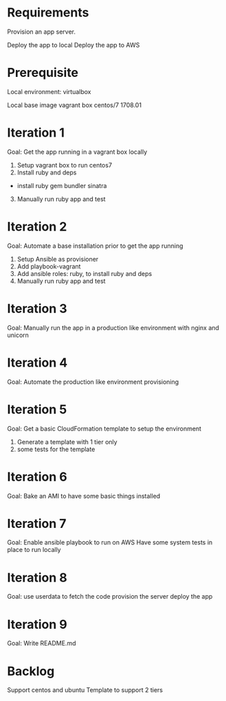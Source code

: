 # Requirements

Provision an app server.

Deploy the app to local
Deploy the app to AWS


# Prerequisite
Local environment: virtualbox

Local base image vagrant box centos/7 1708.01


# Iteration 1
Goal: Get the app running in a vagrant box locally
1. Setup vagrant box to run centos7
2. Install ruby and deps
  - install ruby gem bundler sinatra
3. Manually run ruby app and test


# Iteration 2
Goal: Automate a base installation prior to get the app running
1. Setup Ansible as provisioner
2. Add playbook-vagrant
3. Add ansible roles: ruby, to install ruby and deps
4. Manually run ruby app and test

# Iteration 3
Goal: Manually run the app in a production like environment with nginx and unicorn



# Iteration 4
Goal: Automate the production like environment provisioning


# Iteration 5
Goal: Get a basic CloudFormation template to setup the environment
1. Generate a template with 1 tier only
2. some tests for the template

# Iteration 6
Goal: Bake an AMI to have some basic things installed


# Iteration 7
Goal: Enable ansible playbook to run on AWS
      Have some system tests in place to run locally

# Iteration 8
Goal: use userdata to fetch the code
      provision the server
      deploy the app

# Iteration 9
Goal: Write README.md

# Backlog
Support centos and ubuntu
Template to support 2 tiers
